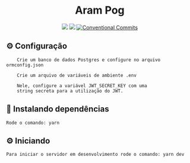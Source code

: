 <h1 align="center">Aram Pog</h1>

<p align="center">
  <a href="./CONTRIBUTING.md"><img src="https://img.shields.io/badge/PRs-welcome-brightgreen.svg?style=flat" /></a>
  <a href="https://github.com/Thream/socketio-jwt/actions/workflows/build.yml"><img src="https://github.com/Thream/socketio-jwt/actions/workflows/build.yml/badge.svg?branch=develop" /></a>
  <a href="https://conventionalcommits.org"><img src="https://img.shields.io/badge/Conventional%20Commits-1.0.0-yellow.svg" alt="Conventional Commits" /></a>
</p>

## ⚙️ Configuração
```
    Crie um banco de dados Postgres e configure no arquivo ormconfig.json
```
```
    Crie um arquivo de variáveis de ambiente .env
    
    Nele, configure a variável JWT_SECRET_KEY com uma 
    string secreta para a utilização do JWT.
```


## 💾 Instalando dependências

```
Rode o comando: yarn
```

## ⚙️ Iniciando
```
Para iniciar o servidor em desenvolvimento rode o comando: yarn dev
```